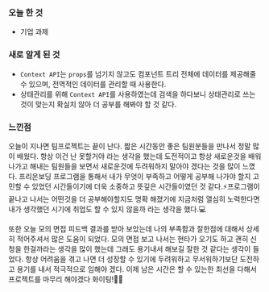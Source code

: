 ### 오늘 한 것
- 기업 과제

### 새로 알게 된 것
- `Context API`는 `props`를 넘기지 않고도 컴포넌트 트리 전체에 데이터를 제공해줄 수 있으며, 전역적인 데이터를 관리할 때 사용한다.
- 상태관리를 위해 `Context API`를 사용하였는데 검색을 하다보니 상태관리로 쓰는 것이 맞는지 확실치 않아 더 공부를 해봐야 할 것 같다.

### 느낀점
오늘이 지나면 팀프로젝트는 끝이 난다. 짧은 시간동안 좋은 팀원분들을 만나서 정말 많이 배웠다. 항상 이건 난 못할거야 라는 생각을 했는데 도전적이고 항상 새로운것을 배워나가고 해내는 
팀원들을 보면서 새로운것에 두려워하지 말아야 겠다는 것을 많이 느꼈다. 프리온보딩 프로그램을 통해서 내가 무엇이 부족하고 어떻게 공부해 나가야 할지 고민할 수 있었던 시간들이기에 
더욱 소중하고 뜻깊은 시간들이였던 것 같다.⚡프로그램이 끝나고 나서는 어떤것을 더 공부해야할지도 명확 해졌기에 지금처럼 열심히 노력한다면 내가 생각했던 시기에 취업도 할 수 있지 않을까
라는 생각을 했다.💻 

또한 오늘 모의 면접 피드백 결과를 받아 보았는데 나의 부족함과 잘한점에 대해서 상세히 적어주셔서 많은 도움이 되었다. 모의 면접 보고 나서는 현타가 오기도 하고
괜히 신청을 한걸까라는 생각을 많이 했는데 그래도 용기내서 해보길 잘한 것 같다는 생각이 들었다. 항상 어려움을 겪고 나면 더 성장할 수 있기에 두려워하고 무서워하기보단 
도전하고 용기를 내서 적극적으로 임해야 겠다. 이제 남은 시간은 할 수 있는한 최선을 다해서 프로젝트를 마무리 해야겠다 화이팅!💪💪
